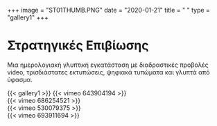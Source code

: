 +++
image = "ST01THUMB.PNG"
date = "2020-01-21"
title = " "
type = "gallery1"
+++

# Στρατηγικές Επιβίωσης 

Μια ημερολογιακή γλυπτική εγκατάσταση με διαδραστικές προβολές video, τρισδιάστατες εκτυπώσεις, ψηφιακά τυπώματα και γλυπτά από ύφασμα.

{{< gallery1 >}} 
{{< vimeo 643904194 >}}  
{{< vimeo 686254521 >}}  
{{< vimeo 530079375 >}}  
{{< vimeo 693911694 >}}  

<!--
#

Προσπαθώ να ανιχνεύσω το έργο, γιατί με ενδιαφέρει το βίωμα που δεν γίνεται λέξη και παίρνει τον άλλο δρόμο της έκφρασης, που είναι η τέχνη. Που αρνείται καταστατικά να πάρει τον δρόμο του «κοινόχρηστου» για να  προαγάγει την υποκειμενική αναζήτηση. Μια προσωπική πορεία αναζήτησης συνθέτει αυτή η σειρά έργων· μια διαδρομή μέσα στον χρόνο με ό,τι αυτή κουβαλάει – δεν είναι τυχαίος ο χαρακτηρισμός της από τον ίδιο τον καλλιτέχνη: «Ημερολογιακή γλυπτική». Στο ημερολόγιο καταγράφει κανείς αυτό αυτό που θέλει να μείνει, αυτό που είναι  σημαντικό· και είναι σημαντικό, γιατί αποτυπώνει μια εσωτερική κίνηση. Με τη διαφορά ότι το συγκεκριμένο ημερολόγιο αντί για λέξεις έχει γλυπτά…

H συμπλοκή ανθρώπου και ζώου είναι από τις πάγιες συλλήψεις του Φανούρη Μωραΐτη στο έργο του, αυτό που ξαφνιάζει με το ανοίκειο και το απρόσμενο που δημιουργεί. Αυτή τη φορά στο κέντρο της γλυπτικής του αφήγησης, ως συνεκτικός κρίκος, είναι το κοάλα: ένα ζώο εντελώς ξένο και παράλληλα «εξωτικό» για τις προσλαμβάνουσες του ελληνικού τοπίου. Παρ’ όλα αυτά ένα ζώο που επισύρει συνειρμούς αθωότητας, παιδικότητας, εξού και τρυφερότητας, με την παράλληλη συνδήλωση του «υπό απειλή» είδους – στο έργο με τον Ομπάμα  το κοάλα εμφανίζει μια –σχεδόν «καυχησιάρικη»– δυναμικότητα, ακριβώς λόγω της «ισχυρής» προστασίας του. Ο Μωραΐτης το εξερευνά καταρχήν για να το οικειωθεί καλλιτεχνικά: τον ενδιαφέρει πρωτίστως το δέρμα που το περιέχει – γιατί πάνω στο δέρμα θα δουλέψει τις μεταλλαγές του– με τη σαφή επίγνωση ότι κάτω από αυτό είναι ένας σκελετός που το υποβαστάζει. Η ψηφιακή του απόδοση στημένη απέναντι στο «πραγματικό» κοάλα φαίνεται να είναι η αποφασιστική στιγμή αυτής της οικείωσης, καθώς φέρνει στον νου το λακανικό «στάδιο του καθρέφτη» – αλλά σε αντιστροφή: η κατοπτρική αντιπαράθεση  μοιάζει με αναμέτρηση, λειτουργεί ως σύγκριση του φαντασιακού με το πραγματικό και ταυτόχρονα ως οριοθέτηση του ψηφιακού δημιουργήματος από το φωτογραφικό του «άλλο». Δεν είναι τυχαίο ότι από εκεί και πέρα το κοάλα ανθρωπομορφίζεται: στο έργο «Ύπνος» το κοάλα είναι ντυμένο με την παιδική φόρμα ύπνου· το δέρμα καλύπτεται όχι μόνο ως συνέπεια του ανθρωπομορφισμού αλλά και ως στίγμα της προστατευτικής ματιάς του καλλιτέχνη, που έρχεται να σκεπάσει ένα γυμνό και απροστάτευτο (;) σώμα – αλλά και μια γυμνή, βαριά, ψυχική απόσυρση από τη ζωή. Το σώμα που αναπνέει κραυγάζοντας τη ρυθμικότητα της αναπνοής του είναι ένα ζων –βιολογικό– σώμα· είναι όμως που το βαρύ του ύπνου δεν αφήνει περιθώρια για όνειρο, δεν αφήνει περιθώριο εκπνοής κανενός άλλου είδους ζωής πέραν της επιβίωσης.   

Σε αντίθεση με τον «Ύπνο», το έργο «Φαντασίωση» υποδεικνύει μια μετατόπιση: δεν είναι πλέον το κοάλα που ενσαρκώνει τις ψυχικές ποιότητες του καλλιτέχνη αλλά η ανθρώπινη μορφή. Αυτή είναι η κυρίαρχη, και το κοάλα –για την ακρίβεια: το δέρμα του, μετωνυμικά– λειτουργεί ως προσάρτημα που ενισχύει με ένα «κατ’ αναλογίαν» κύρος την παιδική φαντασίωση παντοδυναμίας/ κυριαρχίας. Σε αναλογία επίσης με τη διπλή όψη του νομίσματος της «Επικράτειας της πλατείας Αγάμων» –η πρώην ονομασία της πλατείας παραπέμπει σε κάτι παλαιό, και με αυτή την έννοια στην ήδη «παλαιά» παιδική ηλικία–, αυτή η σύλληψη παίζει με την παιδικότητα και την ειρωνία ταυτόχρονα. Από την άλλη, η παιδική μεγαλομανία που επιδεικνύει προβάλλει ως αντιστάθμισμα  σε ό,τι βαρύ έριξε το υποκείμενο σε εκείνον τον βαθύ ύπνο – σε εκείνο το βαθύ τραύμα που έπληξε την επιθυμία για ζωή. 
Το έργο «Αγάπη» είναι αυτό που ο καλλιτέχνης ονομάζει «λύση». Στημένο στο φως, υπαινίσσεται τη λύτρωση που φέρνει η εσωτερική ανακάλυψη. Οι δυο μορφές, του άντρα και της γυναίκας, με τις παλάμες ανοιχτές και τα μάτια κλειστά, αποπνέουν κάτι υπερβατικό,  κάτι αρχέγονο και αιώνιο ταυτόχρονα. Αυτό που τις συνδέει και πάλι είναι το κοάλα: ως προστατευτικό κάλυμμα, ως ένα κοινό εγώ-δέρμα, που σχηματίστηκε –ανάποφευκτα στη ροή του χρόνου– από τη συν-ύπαρξή τους. Σε αυτό το έργο το κοάλα ή το δέρμα του δεν λειτουργεί ως προσάρτημα όπως στη «Φαντασίωση». Είναι αναπόσπαστο στοιχείο του ανθρώπινου σώματος· σωστότερα: των δύο σωμάτων. Είναι αυτό που μετασχηματίζει σε ύλη, σωματοποιεί, τον δεσμό ανάμεσα στις δύο μορφές.

Σκέφτομαι το τελευταίο έργο αυτής της σειράς ως ένα post scriptum. Ως μια εκ των υστέρων ματιά αυτής της εσωτερικής, και ανάποφευκτα ψυχικής, διαδρομής του καλλιτέχνη. Σαν ο καλλιτέχνης να επιστρέφει στην αρχή για να αποτυπώσει –και να αποτιμήσει– τις μεταβάσεις του: πλέον, δεν είναι το κοάλα το κεντρικό στοιχείο,  αλλά η φόρμα του ύπνου. Που, εκ των υστέρων, δεν είναι απλά το ρούχο με το οποίο έντυσε το κοάλα κάποιος που σε αυτό αναγνώρισε το ανυπεράσπιστο, αλλά το αναγκαίο περίβλημα που ενδύθηκε το ίδιο το κοάλα προκειμένου να εξακολουθήσει να υπάρχει. Και όσο ο καλλιτέχνης δημιουργεί ως απάντηση σε αυτή τη δύναμη που σπρώχνει στον βαθύ ύπνο, τόσο το περίβλημα συρρικνώνεται αποτυπώνοντας τις ρωγμές που αφήνει αυτή  η πορεία. Το τέλος της, που το σημαδεύει μια λυτρωτική συνειδητοποίηση, απολυτρώνει και το σώμα του καλλιτέχνη από το περίβλημα. Το οποίο στέκει εκεί, αφημένο, ως μάρτυρας της διαδρομής του.
Και σε όλο αυτό πού είναι η λέξη; Η λέξη έρχεται ως επιστέγασμα. Σαν ο καλλιτέχνης να διασχίζει το βίωμα με τις εικόνες του για να καταλήξει σε αυτήν. Η λέξη έρχεται εκ των υστέρων, για να ονοματίσει νοηματοδοτώντας το μέρος και το όλο, δίνοντας συνέχεια και συνοχή στο έργο· για να φωτίσει το πυκνό βίωμα και να το κοινοποιήσει αναζητώντας τον άλλον. Με αυτή την έννοια, στρατηγική επιβίωσης δεν είναι μόνο η τέχνη αλλά και η λέξη ως μέρος της….   

**Μαρία Θεοδωροπούλου**  
Τομέας Γλωσσολόγιας Α.Π.Θ
-->


